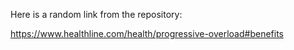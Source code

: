 Here is a random link from the repository:

https://www.healthline.com/health/progressive-overload#benefits
